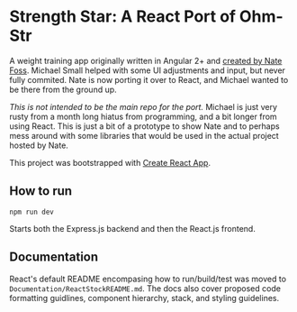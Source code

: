 # Strength Star: A React Port of Ohm-Str

A weight training app originally written in Angular 2+ and [created by Nate Foss](https://github.com/nkfoss/ohm-str).
Michael Small helped with some UI adjustments and input, but never fully commited. Nate is now porting it over to React, and Michael
wanted to be there from the ground up.

*This is not intended to be the main repo for the port.* Michael is just very rusty from a month long hiatus from programming,
and a bit longer from using React. This is just a bit of a prototype to show Nate and to perhaps mess around with some libraries
that would be used in the actual project hosted by Nate.

This project was bootstrapped with [Create React App](https://github.com/facebook/create-react-app).

## How to run

`npm run dev`

Starts both the Express.js backend and then the React.js frontend.

## Documentation

React's default README encompasing how to run/build/test was moved to `Documentation/ReactStockREADME.md`. The docs also cover proposed code formatting guidlines, component hierarchy, stack, and styling guidelines.
